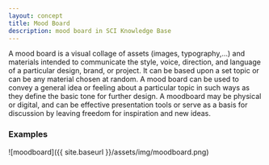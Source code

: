```yaml
---
layout: concept
title: Mood Board
description: mood board in SCI Knowledge Base
---
```

A mood board is a visual collage of assets (images, typography,...) and materials intended to communicate the style, voice, direction, and language of a particular design, brand, or project. It can be based upon a set topic or can be any material chosen at random. A mood board can be used to convey a general idea or feeling about a particular topic in such ways as they define the basic tone for further design. A moodboard may be physical or digital, and can be effective presentation tools or serve as a basis for discussion by leaving freedom for inspiration and new ideas.

### Examples

![moodboard]({{ site.baseurl }}/assets/img/moodboard.png)